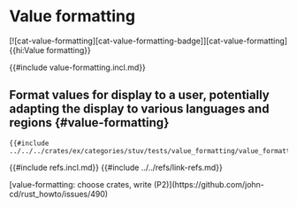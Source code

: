 # Value formatting

[![cat-value-formatting][cat-value-formatting-badge]][cat-value-formatting]{{hi:Value formatting}}

{{#include value-formatting.incl.md}}

## Format values for display to a user, potentially adapting the display to various languages and regions {#value-formatting}

```rust,editable
{{#include ../../../crates/ex/categories/stuv/tests/value_formatting/value_formatting1.rs:example}}
```

{{#include refs.incl.md}}
{{#include ../../refs/link-refs.md}}

<div class="hidden">
[value-formatting: choose crates, write (P2)](https://github.com/john-cd/rust_howto/issues/490)

</div>

